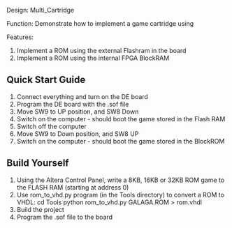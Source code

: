 Design: Multi_Cartridge

Function: Demonstrate how to implement a game cartridge using

Features: 
 1. Implement a ROM using the external Flashram in the board
 2. Implement a ROM using the internal FPGA BlockRAM

Quick Start Guide
-----------------

1. Connect everything and turn on the DE board
2. Program the DE board with the .sof file
3. Move SW9 to UP position, and SW8 Down
4. Switch on the computer - should boot the game stored in the Flash RAM
5. Switch off the computer
6. Move SW9 to Down position, and SW8 UP
7. Switch on the computer - should boot the game stored in the BlockROM


Build Yourself
--------------
1. Using the Altera Control Panel, write a 8KB, 16KB or 32KB ROM game to the FLASH RAM (starting at address 0)
2. Use rom_to_vhd.py program (in the Tools directory) to convert a ROM to VHDL:
   cd Tools
   python rom_to_vhd.py GALAGA.ROM > rom.vhdl
3. Build the project
4. Program the .sof file to the board


